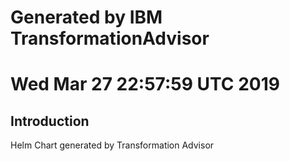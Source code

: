 # Generated by IBM TransformationAdvisor
# Wed Mar 27 22:57:59 UTC 2019
## Introduction

Helm Chart generated by Transformation Advisor
